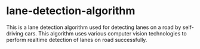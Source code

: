 # lane-detection-algorithm

This is a lane detection algorithm used for detecting lanes on a road by self-driving cars. This algorithm uses various computer vision technologies to perform realtime detection of lanes on road successfully.
